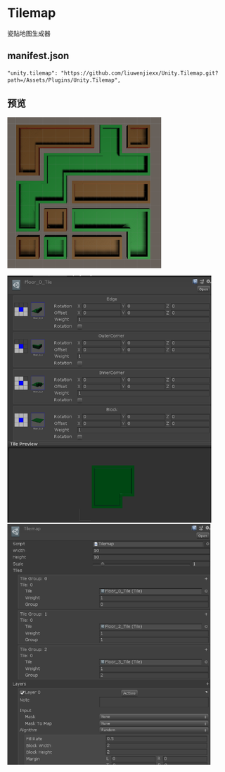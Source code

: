 # Tilemap

瓷贴地图生成器



## manifest.json

```
"unity.tilemap": "https://github.com/liuwenjiexx/Unity.Tilemap.git?path=/Assets/Plugins/Unity.Tilemap",
```





## 预览

![生成预览](doc/demo1.PNG)

<img src="doc/tile.PNG" alt="Tile" style="zoom: 67%;" />

<img src="doc/tilemap.PNG" alt="Tilemap" style="zoom:67%;" />



